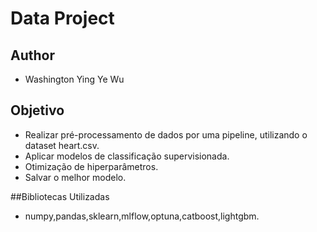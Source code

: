 # Data Project

## Author
- Washington Ying Ye Wu

## Objetivo
- Realizar pré-processamento de dados por uma pipeline, utilizando o dataset heart.csv.
- Aplicar modelos de classificação supervisionada.
- Otimização de hiperparâmetros.
- Salvar o melhor modelo.

##Bibliotecas Utilizadas
- numpy,pandas,sklearn,mlflow,optuna,catboost,lightgbm.
